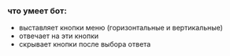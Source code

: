 ### что умеет бот:
- выставляет кнопки меню (горизонтальные и вертикальные)
- отвечает на эти кнопки
- скрывает кнопки после выбора ответа
